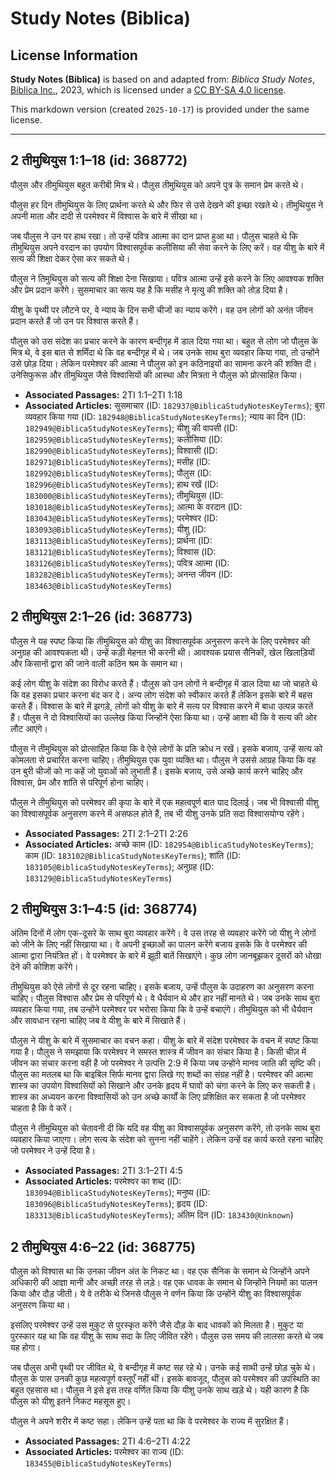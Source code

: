 # Study Notes (Biblica)

## License Information

**Study Notes (Biblica)** is based on and adapted from: _Biblica Study Notes_, [Biblica Inc.](https://www.biblica.com/), 2023, which is licensed under a [CC BY-SA 4.0 license](https://creativecommons.org/licenses/by-sa/4.0/legalcode.en).

This markdown version (created `2025-10-17`) is provided under the same license.



--------------------------------

## 2 तीमुथियुस 1:1–18 (id: 368772)

पौलुस और तीमुथियुस बहुत करीबी मित्र थे। पौलुस तीमुथियुस को अपने पुत्र के समान प्रेम करते थे।

पौलुस हर दिन तीमुथियुस के लिए प्रार्थना करते थे और फिर से उसे देखने की इच्छा रखते थे। तीमुथियुस ने अपनी माता और दादी से परमेश्वर में विश्वास के बारे में सीखा था।

जब पौलुस ने उन पर हाथ रखा। तो उन्हें पवित्र आत्मा का दान प्राप्त हुआ था। पौलुस चाहते थे कि तीमुथियुस अपने वरदान का उपयोग विश्वासपूर्वक कलीसिया की सेवा करने के लिए करें। 
वह यीशु के बारे में सत्य की शिक्षा देकर ऐसा कर सकते थे।  

पौलुस ने तिमुथियुस को सत्य की शिक्षा देना सिखाया। पवित्र आत्मा उन्हें इसे करने के लिए आवश्यक शक्ति और प्रेम प्रदान करेंगे। सुसमाचार का सत्य यह है कि मसीह ने मृत्यु की शक्ति को तोड़ दिया है।

यीशु के पृथ्वी पर लौटने पर, वे न्याय के दिन सभी चीजों का न्याय करेंगे। वह उन लोगों को अनंत जीवन प्रदान करते हैं जो उन पर विश्वास करते हैं।

पौलुस को उस संदेश का प्रचार करने के कारण बन्दीगृह में डाल दिया गया था। बहुत से लोग जो पौलुस के मित्र थे, वे इस बात से शर्मिंदा थे कि वह बन्दीगृह में थे। जब उनके साथ बुरा व्यवहार किया गया, तो उन्होंने उसे छोड़ दिया। लेकिन परमेश्वर की आत्मा ने पौलुस को इन कठिनाइयों का सामना करने की शक्ति दी। उनेसिफुरूस और तीमुथियुस जैसे विश्वासियों की आस्था और मित्रता ने पौलुस को प्रोत्साहित किया।

* **Associated Passages:** 2TI 1:1–2TI 1:18
* **Associated Articles:** सुसमाचार (ID: `182937@BiblicaStudyNotesKeyTerms`); बुरा व्यवहार किया गया (ID: `182948@BiblicaStudyNotesKeyTerms`); न्याय का दिन (ID: `182949@BiblicaStudyNotesKeyTerms`); यीशु की वापसी (ID: `182959@BiblicaStudyNotesKeyTerms`); कलीसिया (ID: `182990@BiblicaStudyNotesKeyTerms`); विश्वासी (ID: `182971@BiblicaStudyNotesKeyTerms`); मसीह (ID: `182992@BiblicaStudyNotesKeyTerms`); पौलुस (ID: `182996@BiblicaStudyNotesKeyTerms`); हाथ रखें (ID: `183000@BiblicaStudyNotesKeyTerms`); तीमुथियुस (ID: `183018@BiblicaStudyNotesKeyTerms`); आत्मा के वरदान  (ID: `183043@BiblicaStudyNotesKeyTerms`); परमेश्वर (ID: `183093@BiblicaStudyNotesKeyTerms`); यीशु  (ID: `183113@BiblicaStudyNotesKeyTerms`); प्रार्थना (ID: `183121@BiblicaStudyNotesKeyTerms`); विश्वास (ID: `183126@BiblicaStudyNotesKeyTerms`); पवित्र आत्मा (ID: `183282@BiblicaStudyNotesKeyTerms`); अनन्त जीवन (ID: `183463@BiblicaStudyNotesKeyTerms`)

## 2 तीमुथियुस 2:1–26 (id: 368773)

पौलुस ने यह स्पष्ट किया कि तीमुथियुस को यीशु का विश्वासपूर्वक अनुसरण करने के लिए परमेश्वर की अनुग्रह की आवश्यकता थी। उन्हें कड़ी मेहनत भी करनी थी। आवश्यक प्रयास सैनिकों, खेल खिलाड़ियों और किसानों द्वारा की जाने वाली कठिन श्रम के समान था।

कई लोग यीशु के संदेश का विरोध करते हैं। पौलुस को उन लोगों ने बन्दीगृह में डाल दिया था जो चाहते थे कि वह इसका प्रचार करना बंद कर दे। अन्य लोग संदेश को स्वीकार करते हैं लेकिन इसके बारे में बहस करते हैं। विश्वास के बारे में झगड़े, लोगों को यीशु के बारे में सत्य पर विश्वास करने में बाधा उत्पन्न करतें हैं। पौलुस ने दो विश्वासियों का उल्लेख किया जिन्होंने ऐसा किया था। उन्हें आशा थी कि वे सत्य की ओर लौट आएंगे।

पौलुस ने तीमुथियुस को प्रोत्साहित किया कि वे ऐसे लोगों के प्रति क्रोध न रखें। इसके बजाय, उन्हें सत्य को कोमलता से प्रचारित करना चाहिए। तीमुथियुस एक युवा व्यक्ति था। पौलुस ने उससे आग्रह किया कि वह उन बुरी चीजों को ना कहें जो युवाओं को लुभाती हैं। इसके बजाय, उसे अच्छे कार्य करने चाहिए और विश्वास, प्रेम और शांति से परिपूर्ण होना चाहिए।

पौलुस ने तीमुथियुस को परमेश्वर की कृपा के बारे में एक महत्वपूर्ण बात याद दिलाई। जब भी विश्वासी यीशु का विश्वासपूर्वक अनुसरण करने में असफल होते हैं, तब भी यीशु उनके प्रति सदा विश्वासयोग्य रहेंगे।

* **Associated Passages:** 2TI 2:1–2TI 2:26
* **Associated Articles:** अच्छे काम (ID: `182954@BiblicaStudyNotesKeyTerms`); काम (ID: `183102@BiblicaStudyNotesKeyTerms`); शांति (ID: `183105@BiblicaStudyNotesKeyTerms`); अनुग्रह  (ID: `183129@BiblicaStudyNotesKeyTerms`)

## 2 तीमुथियुस 3:1–4:5 (id: 368774)

अंतिम दिनों में लोग एक\-दूसरे के साथ बुरा व्यवहार करेंगे। वे उस तरह से व्यवहार करेंगे जो यीशु ने लोगों को जीने के लिए नहीं सिखाया था। वे अपनी इच्छाओं का पालन करेंगे बजाय इसके कि वे परमेश्वर की आत्मा द्वारा नियंत्रित हों। वे परमेश्वर के बारे में झूठी बातें सिखाएंगे। कुछ लोग जानबूझकर दूसरों को धोखा देने की कोशिश करेंगे।

तीमुथियुस को ऐसे लोगों से दूर रहना चाहिए। इसके बजाय, उन्हें पौलुस के उदाहरण का अनुसरण करना चाहिए। पौलुस विश्वास और प्रेम से परिपूर्ण थे। वे धैर्यवान थे और हार नहीं मानते थे। जब उनके साथ बुरा व्यवहार किया गया, तब उन्होंने परमेश्वर पर भरोसा किया कि वे उन्हें बचाएंगे। तीमुथियुस को भी धैर्यवान और सावधान रहना चाहिए जब वे यीशु के बारे में सिखाते हैं।

पौलुस ने यीशु के बारे में सुसमाचार का वचन कहा। यीशु के बारे में संदेश परमेश्वर के वचन में स्पष्ट किया गया है। पौलुस ने समझाया कि परमेश्वर ने समस्त शास्त्र में जीवन का संचार किया है। किसी चीज़ में जीवन का संचार करना वही है जो परमेश्वर ने उत्पत्ति 2:9 में किया जब उन्होंने मानव जाति की सृष्टि की। पौलुस का मतलब था कि बाइबिल सिर्फ मानव द्वारा लिखे गए शब्दों का संग्रह नहीं है। परमेश्वर की आत्मा शास्त्र का उपयोग विश्वासियों को सिखाने और उनके हृदय में घावों को चंगा करने के लिए कर सकती है। शास्त्र का अध्ययन करना विश्वासियों को उन अच्छे कार्यों के लिए प्रशिक्षित कर सकता है जो परमेश्वर चाहता है कि वे करें।

पौलुस ने तीमुथियुस को चेतावनी दी कि यदि वह यीशु का विश्वासपूर्वक अनुसरण करेंगे, तो उनके साथ बुरा व्यवहार किया जाएगा। लोग सत्य के संदेश को सुनना नहीं चाहेंगे। लेकिन उन्हें वह कार्य करते रहना चाहिए जो परमेश्वर ने उन्हें दिया है।

* **Associated Passages:** 2TI 3:1–2TI 4:5
* **Associated Articles:** परमेश्वर का शब्द  (ID: `183094@BiblicaStudyNotesKeyTerms`); मनुष्य (ID: `183096@BiblicaStudyNotesKeyTerms`); हृदय (ID: `183313@BiblicaStudyNotesKeyTerms`); अंतिम दिन (ID: `183430@Unknown`)

## 2 तीमुथियुस 4:6–22 (id: 368775)

पौलुस को विश्वास था कि उनका जीवन अंत के निकट था। वह एक सैनिक के समान थे जिन्होंने अपने अधिकारी की आज्ञा मानी और अच्छी तरह से लड़े। वह एक धावक के समान थे जिन्होंने नियमों का पालन किया और दौड़ जीती। ये वे तरीके थे जिनसे पौलुस ने वर्णन किया कि उन्होंने यीशु का विश्वासपूर्वक अनुसरण किया था।

इसलिए परमेश्वर उन्हें उस मुकुट से पुरस्कृत करेंगे जैसे दौड़ के बाद धावकों को मिलता है। मुकुट या पुरस्कार यह था कि वह यीशु के साथ सदा के लिए जीवित रहेंगे। पौलुस उस समय की लालसा करते थे जब यह होगा।

जब पौलुस अभी पृथ्वी पर जीवित थे, वे बन्दीगृह में कष्ट सह रहे थे। उनके कई साथी उन्हें छोड़ चुके थे। पौलुस के पास उनकी कुछ महत्वपूर्ण वस्तुएँ नहीं थीं। इसके बावजूद, पौलुस को परमेश्वर की उपस्थिति का बहुत एहसास था। पौलुस ने इसे इस तरह वर्णित किया कि यीशु उनके साथ खड़े थे। यही कारण है कि पौलुस को यीशु इतने निकट महसूस हुए।

पौलुस ने अपने शरीर में कष्ट सहा। लेकिन उन्हें पता था कि वे परमेश्वर के राज्य में सुरक्षित हैं।

* **Associated Passages:** 2TI 4:6–2TI 4:22
* **Associated Articles:** परमेश्वर का राज्य (ID: `183455@BiblicaStudyNotesKeyTerms`)

